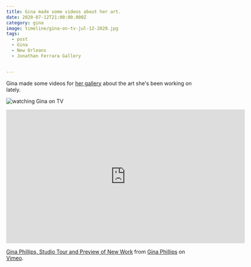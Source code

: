 ```yaml
---
title: Gina made some videos about her art.
date: 2020-07-12T21:00:00.000Z
category: gina
image: timeline/gina-on-tv-jul-12-2020.jpg
tags:
  - post 
  - Gina
  - New Orleans
  - Jonathan Ferrara Gallery


---
```


Gina made some videos for [her gallery](http://www.jonathanferraragallery.com/) about the art she's been working on lately.

![watching Gina on TV](/static/img/gina/gina-on-tv-jul-12-2020.jpg "watching Gina on TV")

<iframe src="https://player.vimeo.com/video/435159386" width="640" height="360" frameborder="0" allow="autoplay; fullscreen" allowfullscreen></iframe>
<p><a href="https://vimeo.com/435159386">Gina Phillips, Studio Tour and Preview of New Work</a> from <a href="https://vimeo.com/user71528475">Gina Phillips</a> on <a href="https://vimeo.com">Vimeo</a>.</p>